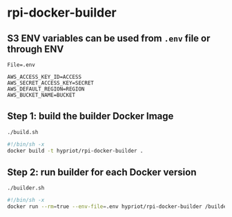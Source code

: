 # rpi-docker-builder

## S3 ENV variables can be used from `.env` file or through ENV
`File=.env`
```
AWS_ACCESS_KEY_ID=ACCESS
AWS_SECRET_ACCESS_KEY=SECRET
AWS_DEFAULT_REGION=REGION
AWS_BUCKET_NAME=BUCKET
```

## Step 1: build the builder Docker Image
`./build.sh`
```bash
#!/bin/sh -x
docker build -t hypriot/rpi-docker-builder .
```

## Step 2: run builder for each Docker version
`./builder.sh`
```bash
#!/bin/sh -x
docker run --rm=true --env-file=.env hypriot/rpi-docker-builder /builder.sh 1.5.0 hypriot-5
```
